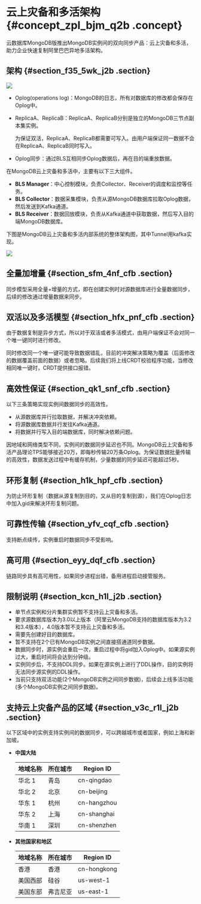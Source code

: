 # 云上灾备和多活架构 {#concept_zpl_bjm_q2b .concept}

云数据库MongoDB版推出MongoDB实例间的双向同步产品：云上灾备和多活，助力企业快速复制阿里巴巴异地多活架构。

## 架构 {#section_f35_5wk_j2b .section}

![](http://static-aliyun-doc.oss-cn-hangzhou.aliyuncs.com/assets/img/16955/15403502108072_zh-CN.png)

-   Oplog\(operations log\)：MongoDB的日志，所有对数据库的修改都会保存在Oplog中。
-   ReplicaA、ReplicaB：ReplicaA、ReplicaB分别是独立的MongoDB三节点副本集实例。

    为保证双活，ReplicaA、ReplicaB都需要可写入。由用户端保证同一数据不会在ReplicaA、ReplicaB同时写入。

-   Oplog同步：通过BLS互相同步Oplog数据后，再在目的端重放数据。

在MongoDB云上灾备和多活中，主要有以下三大组件。

-   **BLS Manager**：中心控制模块，负责Collector、Receiver的调度和监控等任务。
-   **BLS Collector**：数据采集模块，负责从源MongoDB数据库拉取Oplog数据，然后发送到Kafka通道。
-   **BLS Receiver**：数据回放模块，负责从Kafka通道中获取数据，然后写入目的端MongoDB数据库。

下图是MongoDB云上灾备和多活内部系统的整体架构图，其中Tunnel用kafka实现。

![](http://static-aliyun-doc.oss-cn-hangzhou.aliyuncs.com/assets/img/16955/154035021011644_zh-CN.png)

## 全量加增量 {#section_sfm_4nf_cfb .section}

同步模型采用全量+增量的方式，即在创建实例时对源数据库进行全量数据同步，后续的修改通过增量数据来同步。

## 双活以及多活模型 {#section_hfx_pnf_cfb .section}

由于数据复制是异步方式，所以对于双活或者多活模式，由用户端保证不会对同一个唯一键同时进行修改。

同时修改同一个唯一键可能导致数据错乱，目前的冲突解决策略为覆盖（后面修改的数据覆盖前面的数据）或者忽略。后续我们将上线CRDT校验程序功能，当修改相同唯一键时，CRDT提供接口报错。

## 高效性保证 {#section_qk1_snf_cfb .section}

以下三条策略实现实例间数据同步的高效性。

-   从源数据库并行拉取数据，并解决冲突依赖。
-   将源数据库数据并行发往Kafka通道。
-   将数据并行写入目的端数据库，同时解决依赖问题。

因地域和网络类型不同，实例间的数据同步延迟也不同。MongoDB云上灾备和多活产品理论TPS能够接近20万，即每秒传输20万条Oplog。为保证数据批量传输的高效性，数据发送过程中有缓存机制，少量数据的同步延迟可能超过5秒。

## 环形复制 {#section_h1k_hpf_cfb .section}

为防止环形复制（数据从源复制到目的，又从目的复制到源），我们在Oplog日志中加入gid来解决环形复制问题。

## 可靠性传输 {#section_yfv_cqf_cfb .section}

支持断点续传，实例重启时数据同步不受影响。

## 高可用 {#section_eyy_dqf_cfb .section}

链路同步具有高可用性，如果同步进程出错，备用进程启动接管服务。

## 限制说明 {#section_kcn_h1l_j2b .section}

-   单节点实例和分片集群实例暂不支持云上灾备和多活。
-   要求源数据库版本为3.0以上版本（阿里云MongoDB支持的数据库版本为3.2和3.4版本），4.0版本暂不支持云上灾备和多活。
-   需要先创建好目的数据库。
-   暂不支持在2个已有MongoDB实例之间直接搭通道同步数据。
-   数据同步时，源实例会重启一次，重启过程中将gid加入Oplog中。如果源实例过大，重启时间将会达到分钟级。
-   实例同步后，不支持DDL同步。如果在源实例上进行了DDL操作，目的实例将无法同步源实例的DDL操作。
-   当前只支持双活功能\(2个MongoDB实例之间同步数据\)，后续会上线多活功能\(多个MongoDB实例之间同步数据\)。

## 支持云上灾备产品的区域 {#section_v3c_r1l_j2b .section}

以下区域中的实例支持实例间的数据同步，可以跨越城市或者国家，例如上海和新加坡。

-   **中国大陆**

    |地域名称|所在城市|Region ID|
    |----|----|---------|
    |华北 1|青岛|cn-qingdao|
    |华北 2|北京|cn-beijing|
    |华东 1|杭州|cn-hangzhou|
    |华东 2|上海|cn-shanghai|
    |华南 1|深圳|cn-shenzhen|

-   **其他国家和地区**

    |地域名称|所在城市|Region ID|
    |----|----|---------|
    |香港|香港|cn-hongkong|
    |美国西部|硅谷|us-west-1|
    |美国东部|弗吉尼亚|us-east-1|


